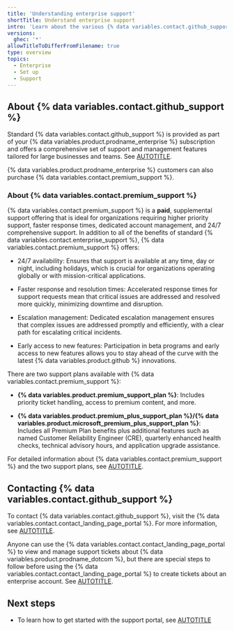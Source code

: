 ```yaml
---
title: 'Understanding enterprise support'
shortTitle: Understand enterprise support
intro: 'Learn about the various {% data variables.contact.github_support %} offerings available to you.'
versions:
  ghec: '*'
allowTitleToDifferFromFilename: true
type: overview
topics:
  - Enterprise
  - Set up
  - Support
---
```


## About {% data variables.contact.github_support %}

Standard {% data variables.contact.github_support %} is provided as part of your {% data variables.product.prodname_enterprise %} subscription and offers a comprehensive set of support and management features tailored for large businesses and teams. See [AUTOTITLE](/support/learning-about-github-support/about-github-support).

{% data variables.product.prodname_enterprise %} customers can also purchase {% data variables.contact.premium_support %}.

### About {% data variables.contact.premium_support %}

{% data variables.contact.premium_support %} is a **paid**, supplemental support offering that is ideal for organizations requiring higher priority support, faster response times, dedicated account management, and 24/7 comprehensive support. In addition to all of the benefits of standard {% data variables.contact.enterprise_support %}, {% data variables.contact.premium_support %} offers:

* 24/7 availability: Ensures that support is available at any time, day or night, including holidays, which is crucial for organizations operating globally or with mission-critical applications.

* Faster response and resolution times: Accelerated response times for support requests mean that critical issues are addressed and resolved more quickly, minimizing downtime and disruption.

* Escalation management: Dedicated escalation management ensures that complex issues are addressed promptly and efficiently, with a clear path for escalating critical incidents.

* Early access to new features: Participation in beta programs and early access to new features allows you to stay ahead of the curve with the latest {% data variables.product.github %} innovations.

There are two support plans available with {% data variables.contact.premium_support %}:

* **{% data variables.product.premium_support_plan %}**: Includes priority ticket handling, access to premium content, and more.

* **{% data variables.product.premium_plus_support_plan %}/{% data variables.product.microsoft_premium_plus_support_plan %}**: Includes all Premium Plan benefits plus additional features such as named Customer Reliability Engineer (CRE), quarterly enhanced health checks, technical advisory hours, and application upgrade assistance.

For detailed information about {% data variables.contact.premium_support %} and the two support plans, see [AUTOTITLE](/support/learning-about-github-support/about-github-premium-support).

## Contacting {% data variables.contact.github_support %}

To contact {% data variables.contact.github_support %}, visit the {% data variables.contact.contact_landing_page_portal %}. For more information, see [AUTOTITLE](/support/contacting-github-support/creating-a-support-ticket).

Anyone can use the {% data variables.contact.contact_landing_page_portal %} to view and manage support tickets about {% data variables.product.prodname_dotcom %}, but there are special steps to follow before using the {% data variables.contact.contact_landing_page_portal %} to create tickets about an enterprise account. See [AUTOTITLE](/support/contacting-github-support/getting-your-enterprise-started-with-the-github-support-portal).

## Next steps

* To learn how to get started with the support portal, see [AUTOTITLE](/enterprise-onboarding/support-for-your-enterprise/using-the-support-portal)
